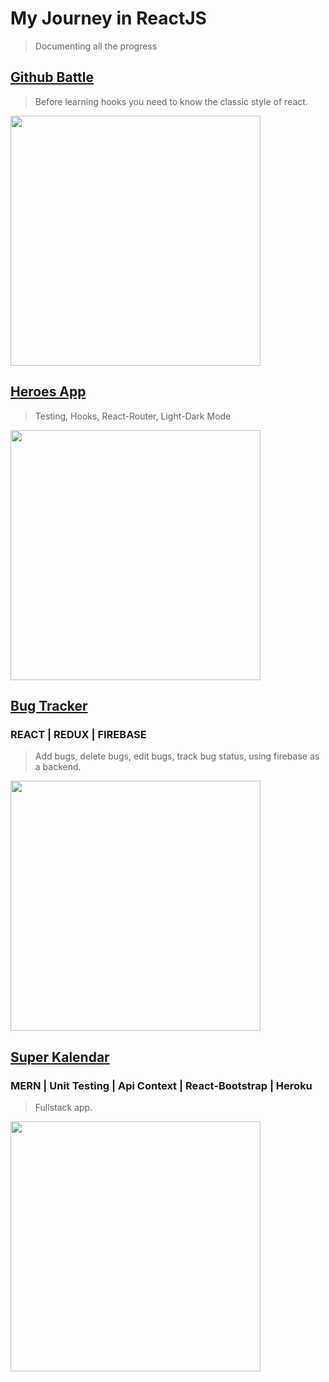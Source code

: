 # My Journey in ReactJS
> Documenting all the progress

## [Github Battle](https://github.com/renzo4web/ReactLand/tree/main/01-Github-Battle)

> Before learning hooks you need to know the classic style of react.

<img src="https://camo.githubusercontent.com/3f04a796b88b5fc272068f86a802f492202351fcc505f8c6acdc4d34c04fe6a8/68747470733a2f2f7265732e636c6f7564696e6172792e636f6d2f747572626f70696c612f696d6167652f75706c6f61642f76313632363237393732352f6769746875622d626174746c652d7234772e6e65746c6966792e6170705f5f315f6a6a666e77362e706e67" width="400" />


## [Heroes App](https://github.com/renzo4web/ReactLand/tree/main/03-heroes-app)

> Testing, Hooks, React-Router, Light-Dark Mode

<img src="https://camo.githubusercontent.com/895c42c424bb89d6645c133c1f321178f6377ceecaffc23591500b4128a9330b/68747470733a2f2f7265732e636c6f7564696e6172792e636f6d2f747572626f70696c612f696d6167652f75706c6f61642f76313632383334353433302f6c6f63616c686f73745f333030305f5f7434777433732e706e67"  width="400" />

## [Bug Tracker](https://github.com/renzo4web/ReactLand/tree/main/04-bug-tracker)

### REACT | REDUX | FIREBASE 

> Add bugs, delete bugs, edit bugs, track bug status, using firebase as a backend.

<img src="https://res.cloudinary.com/turbopila/image/upload/v1630076007/screen-capture_1_mnnab1.gif"  width="400" />

## [Super Kalendar](https://github.com/renzo4web/ReactLand/tree/main/05-super-kalendar)

### MERN | Unit Testing | Api Context | React-Bootstrap | Heroku

> Fullstack app.

<img src="https://res.cloudinary.com/turbopila/image/upload/v1631225316/screen-capture_2_dsyoo0.gif"  width="400" />

